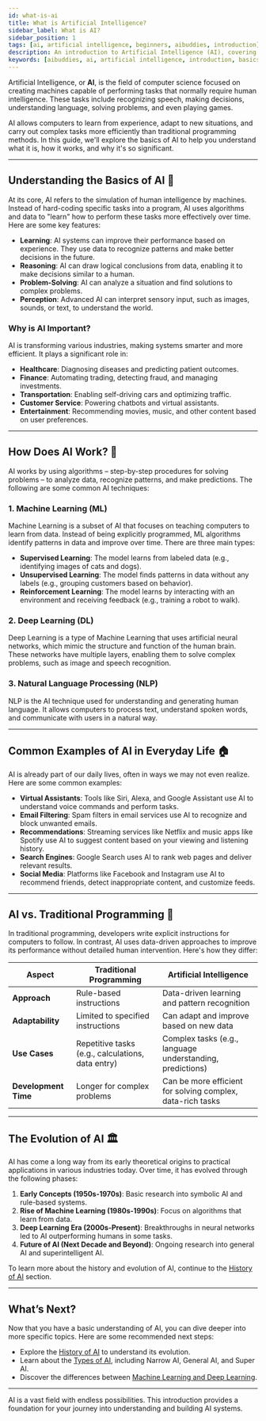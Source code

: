 ```yaml
---
id: what-is-ai
title: What is Artificial Intelligence?
sidebar_label: What is AI?
sidebar_position: 1
tags: [ai, artificial intelligence, beginners, aibuddies, introduction]
description: An introduction to Artificial Intelligence (AI), covering the basics and helping beginners understand what AI is and why it's important.
keywords: [aibuddies, ai, artificial intelligence, introduction, basics, machine learning]
---
```


Artificial Intelligence, or **AI**, is the field of computer science focused on creating machines capable of performing tasks that normally require human intelligence. These tasks include recognizing speech, making decisions, understanding language, solving problems, and even playing games.

AI allows computers to learn from experience, adapt to new situations, and carry out complex tasks more efficiently than traditional programming methods. In this guide, we'll explore the basics of AI to help you understand what it is, how it works, and why it's so significant.

---

## Understanding the Basics of AI 🤖

At its core, AI refers to the simulation of human intelligence by machines. Instead of hard-coding specific tasks into a program, AI uses algorithms and data to "learn" how to perform these tasks more effectively over time. Here are some key features:

- **Learning**: AI systems can improve their performance based on experience. They use data to recognize patterns and make better decisions in the future.
- **Reasoning**: AI can draw logical conclusions from data, enabling it to make decisions similar to a human.
- **Problem-Solving**: AI can analyze a situation and find solutions to complex problems.
- **Perception**: Advanced AI can interpret sensory input, such as images, sounds, or text, to understand the world.

### Why is AI Important?

AI is transforming various industries, making systems smarter and more efficient. It plays a significant role in:

- **Healthcare**: Diagnosing diseases and predicting patient outcomes.
- **Finance**: Automating trading, detecting fraud, and managing investments.
- **Transportation**: Enabling self-driving cars and optimizing traffic.
- **Customer Service**: Powering chatbots and virtual assistants.
- **Entertainment**: Recommending movies, music, and other content based on user preferences.

---

## How Does AI Work? 🧠

AI works by using algorithms – step-by-step procedures for solving problems – to analyze data, recognize patterns, and make predictions. The following are some common AI techniques:

### 1. **Machine Learning (ML)**
Machine Learning is a subset of AI that focuses on teaching computers to learn from data. Instead of being explicitly programmed, ML algorithms identify patterns in data and improve over time. There are three main types:
- **Supervised Learning**: The model learns from labeled data (e.g., identifying images of cats and dogs).
- **Unsupervised Learning**: The model finds patterns in data without any labels (e.g., grouping customers based on behavior).
- **Reinforcement Learning**: The model learns by interacting with an environment and receiving feedback (e.g., training a robot to walk).

### 2. **Deep Learning (DL)**
Deep Learning is a type of Machine Learning that uses artificial neural networks, which mimic the structure and function of the human brain. These networks have multiple layers, enabling them to solve complex problems, such as image and speech recognition.

### 3. **Natural Language Processing (NLP)**
NLP is the AI technique used for understanding and generating human language. It allows computers to process text, understand spoken words, and communicate with users in a natural way.

---

## Common Examples of AI in Everyday Life 🏠

AI is already part of our daily lives, often in ways we may not even realize. Here are some common examples:

- **Virtual Assistants**: Tools like Siri, Alexa, and Google Assistant use AI to understand voice commands and perform tasks.
- **Email Filtering**: Spam filters in email services use AI to recognize and block unwanted emails.
- **Recommendations**: Streaming services like Netflix and music apps like Spotify use AI to suggest content based on your viewing and listening history.
- **Search Engines**: Google Search uses AI to rank web pages and deliver relevant results.
- **Social Media**: Platforms like Facebook and Instagram use AI to recommend friends, detect inappropriate content, and customize feeds.

---

## AI vs. Traditional Programming 📝

In traditional programming, developers write explicit instructions for computers to follow. In contrast, AI uses data-driven approaches to improve its performance without detailed human intervention. Here's how they differ:

| **Aspect**               | **Traditional Programming**                          | **Artificial Intelligence**                                |
|--------------------------|-----------------------------------------------------|-----------------------------------------------------------|
| **Approach**             | Rule-based instructions                              | Data-driven learning and pattern recognition               |
| **Adaptability**         | Limited to specified instructions                    | Can adapt and improve based on new data                    |
| **Use Cases**            | Repetitive tasks (e.g., calculations, data entry)   | Complex tasks (e.g., language understanding, predictions)  |
| **Development Time**     | Longer for complex problems                          | Can be more efficient for solving complex, data-rich tasks |

---

## The Evolution of AI 🏛️

AI has come a long way from its early theoretical origins to practical applications in various industries today. Over time, it has evolved through the following phases:

1. **Early Concepts (1950s-1970s)**: Basic research into symbolic AI and rule-based systems.
2. **Rise of Machine Learning (1980s-1990s)**: Focus on algorithms that learn from data.
3. **Deep Learning Era (2000s-Present)**: Breakthroughs in neural networks led to AI outperforming humans in some tasks.
4. **Future of AI (Next Decade and Beyond)**: Ongoing research into general AI and superintelligent AI.

To learn more about the history and evolution of AI, continue to the [History of AI](history-of-ai) section.

---

## What’s Next?

Now that you have a basic understanding of AI, you can dive deeper into more specific topics. Here are some recommended next steps:

- Explore the [History of AI](history-of-ai) to understand its evolution.
- Learn about the [Types of AI](types-of-ai/narrow-ai), including Narrow AI, General AI, and Super AI.
- Discover the differences between [Machine Learning and Deep Learning](machine-learning-vs-deep-learning).

---

AI is a vast field with endless possibilities. This introduction provides a foundation for your journey into understanding and building AI systems.
